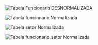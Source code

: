 ![Tabela Funcionario DESNORMALIZADA](../../../../../../Imagens/Captura%20de%20tela%20de%202022-07-21%2009-33-30.png)

![Tabela funcionario Normalizada](../../../../../../Imagens/Captura%20de%20tela%20de%202022-07-21%2009-37-42.png)

![Tabela setor Normalizada](../../../../../../Imagens/Captura%20de%20tela%20de%202022-07-21%2009-38-19.png)

![Tabela funcionario_setor Normalizada](../../../../../../Imagens/Captura%20de%20tela%20de%202022-07-21%2009-38-50.png)